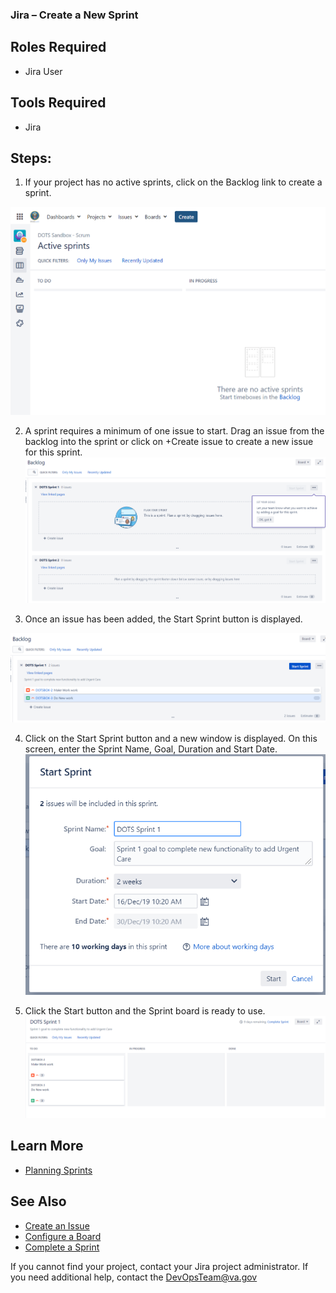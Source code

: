 ### Jira – Create a New Sprint

## Roles Required
* Jira User
## Tools Required
* Jira
## Steps:
1. If your project has no active sprints, click on the Backlog link to create a sprint. 

![Jira Active Sprints](/assets/img/jira/jira_newsprint_1.png)

2. A sprint requires a minimum of one issue to start. Drag an issue from the backlog into the sprint or click on +Create issue to create a new issue for this sprint. 
![Jira Backlog](/assets/img/jira/jira_newsprint_2.png)

3. Once an issue has been added, the Start Sprint button is displayed.

![Jira Backlog Issue](/assets/img/jira/jira_newsprint_3.png)

4. Click on the Start Sprint button and a new window is displayed. On this screen, enter the Sprint Name, Goal, Duration and Start Date.
![Jira Start Sprint](/assets/img/jira/jira_newsprint_4.png)

5. Click the Start button and the Sprint board is ready to use. 
![Jira Sprint Started](/assets/img/jira/jira_newsprint_5.png)

## Learn More
* [Planning Sprints](https://confluence.atlassian.com/jirasoftwareserver084/planning-sprints-979407447.html)

## See Also
* [Create an Issue](/_posts/2019-12-20-jira_create_issue.md)
* [Configure a Board](/_posts/2019-12-20-jira_boards.md)
* [Complete a Sprint](/_posts/2019-12-20-jira_complete_sprint.md)

If you cannot find your project, contact your Jira project administrator. If you need additional help, contact the DevOpsTeam@va.gov
